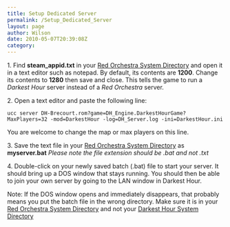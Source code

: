 ```yaml
---
title: Setup Dedicated Server
permalink: /Setup_Dedicated_Server
layout: page
author: Wilson
date: 2010-05-07T20:39:08Z
category: 
---
```

1\. Find **steam\_appid.txt** in your [Red Orchestra System
Directory](Game_Paths "wikilink") and open it in a text editor such as
notepad. By default, its contents are **1200**. Change its contents to
**1280** then save and close. This tells the game to run a *Darkest
Hour* server instead of a *Red Orchestra* server.

2\. Open a text editor and paste the following line:

`ucc server DH-Brecourt.rom?game=DH_Engine.DarkestHourGame?MaxPlayers=32 -mod=DarkestHour -log=DH_Server.log -ini=DarkestHour.ini`

You are welcome to change the map or max players on this line.

3\. Save the text file in your [Red Orchestra System
Directory](Game_Paths "wikilink") as **myserver.bat** *Please note the
file extension should be .bat and not .txt*

4\. Double-click on your newly saved batch (.bat) file to start your
server. It should bring up a DOS window that stays running. You should
then be able to join your own server by going to the LAN window in
Darkest Hour.

Note: If the DOS window opens and immediately disappears, that probably
means you put the batch file in the wrong directory. Make sure it is in
your [Red Orchestra System Directory](Game_Paths "wikilink") and not
your [Darkest Hour System Directory](Game_Paths "wikilink")

